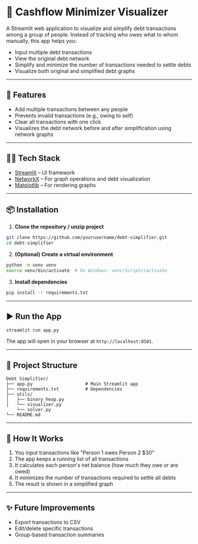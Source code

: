 
# 💸 Cashflow Minimizer Visualizer

A Streamlit web application to visualize and simplify debt transactions among a group of people. Instead of tracking who owes what to whom manually, this app helps you:
- Input multiple debt transactions
- View the original debt network
- Simplify and minimize the number of transactions needed to settle debts
- Visualize both original and simplified debt graphs

---

## 🚀 Features

- Add multiple transactions between any people
- Prevents invalid transactions (e.g., owing to self)
- Clear all transactions with one click
- Visualizes the debt network before and after simplification using network graphs

---

## 🧑‍💻 Tech Stack

- [Streamlit](https://streamlit.io/) – UI framework
- [NetworkX](https://networkx.org/) – For graph operations and debt visualization
- [Matplotlib](https://matplotlib.org/) – For rendering graphs

---

## 📦 Installation

1. **Clone the repository / unzip project**
```bash
git clone https://github.com/yourusername/debt-simplifier.git
cd debt-simplifier
```

2. **(Optional) Create a virtual environment**
```bash
python -m venv venv
source venv/bin/activate  # On Windows: venv\Scripts\activate
```

3. **Install dependencies**
```bash
pip install -r requirements.txt
```

---

## ▶️ Run the App

```bash
streamlit run app.py
```

The app will open in your browser at `http://localhost:8501`.

---

## 📁 Project Structure

```
Debt Simplifier/
├── app.py                    # Main Streamlit app
├── requirements.txt          # Dependencies
├── utils/
│   ├── binary_heap.py             
│   └── visualizer.py
    └── solver.py       
└── README.md                 
```

---

## 🧠 How It Works

1. You input transactions like "Person 1 owes Person 2 $30"
2. The app keeps a running list of all transactions
3. It calculates each person's net balance (how much they owe or are owed)
4. It minimizes the number of transactions required to settle all debts
5. The result is shown in a simplified graph

---

## ✨ Future Improvements

- Export transactions to CSV
- Edit/delete specific transactions
- Group-based transaction summaries

